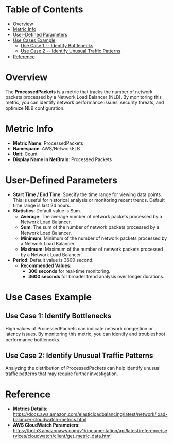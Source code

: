 # Table of Contents
- [Overview](#overview)
- [Metric Info](#metric-info)
- [User-Defined Parameters](#user-defined-parameters)
- [Use Cases Example](#example)
    - [Use Case 1 -- Identify Bottlenecks](#example-1) 
    - [Use Case 2 -- Identify Unusual Traffic Patterns](#example-2)
- [Reference](#reference)

# Overview <a name="overview"></a>
The <b>ProcessedPackets</b> is a metric that tracks the number of network packets processed by a Network Load Balancer (NLB). By monitoring this metric, you can identify network performance issues, security threats, and optimize NLB configuration.

# Metric Info <a name="metric-info"></a>
* <b>Metric Name</b>: ProcessedPackets
* <b>Namespace</b>: AWS/NetworkELB
* <b>Unit</b>: Count
* <b>Display Name in NetBrain</b>: Processed Packets

# User-Defined Parameters <a name="user-defined-parameters"></a>
* <b>Start Time / End Time</b>: Specify the time range for viewing data points. This is useful for historical analysis or monitoring recent trends. Default time range is last 24 hours.
* <b>Statistics</b>: Default value is Sum.
  * <b>Average</b>: The average number of network packets processed by a Network Load Balancer.
  * <b>Sum</b>: The sum of the number of network packets processed by a Network Load Balancer.
  * <b>Minimum</b>: Minimum of the number of network packets processed by a Network Load Balancer.
  * <b>Maximum</b>: Maximum of the number of network packets processed by a Network Load Balancer.
* <b>Period</b>: Default value is 3600 second.
  * <b>Recommended Values</b>:
    * <b>300 seconds</b> for real-time monitoring.
    * <b>3600 seconds</b> for broader trend analysis over longer durations.

# Use Cases Example <a name="example"></a>
## Use Case 1: Identify Bottlenecks <a name="example-1"></a>
High values of ProcessedPackets can indicate network congestion or latency issues. By monitoring this metric, you can identify and troubleshoot performance bottlenecks.

## Use Case 2: Identify Unusual Traffic Patterns <a name="example-2"></a>
Analyzing the distribution of ProcessedPackets can help identify unusual traffic patterns that may require further investigation.

# Reference <a name="reference"></a>
* <b>Metrics Details</b>: https://docs.aws.amazon.com/elasticloadbalancing/latest/network/load-balancer-cloudwatch-metrics.html
* <b>AWS CloudWatch Parameters</b>: https://boto3.amazonaws.com/v1/documentation/api/latest/reference/services/cloudwatch/client/get_metric_data.html
